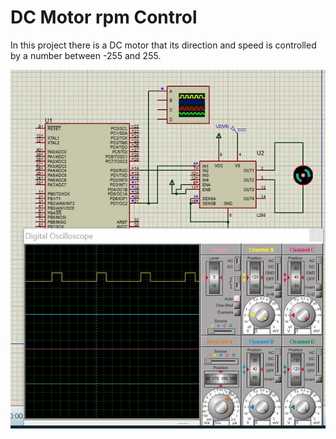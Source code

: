 # DC Motor rpm Control

In this project there is a DC motor that its direction and speed is controlled by a number between -255 and 255.

<img src="https://github.com/parsahemmasi/avr_tutorial/blob/main/DC%20Motor%20rpm%20Control/Others/ezgif-3-9431e04f52.gif"  />
